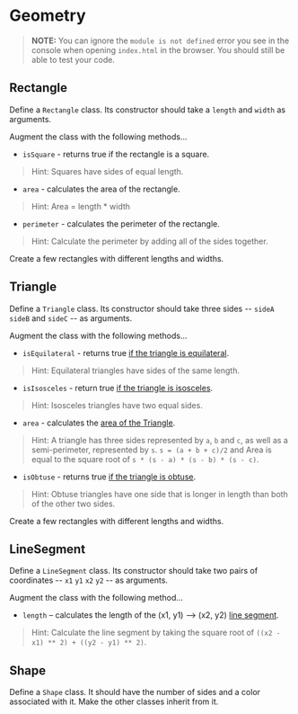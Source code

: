 # Geometry

> **NOTE:** You can ignore the `module is not defined` error you see in the console when opening `index.html` in the browser. You should still be able to test your code.

## Rectangle

Define a `Rectangle` class. Its constructor should take a `length` and `width` as arguments.

Augment the class with the following methods...
* `isSquare` - returns true if the rectangle is a square.

> Hint: Squares have sides of equal length.

* `area` - calculates the area of the rectangle.

> Hint: Area = length * width

* `perimeter` - calculates the perimeter of the rectangle.

> Hint: Calculate the perimeter by adding all of the sides together.

Create a few rectangles with different lengths and widths.


## Triangle

Define a `Triangle` class. Its constructor should take three sides -- `sideA` `sideB` and `sideC` -- as arguments.

Augment the class with the following methods...
* `isEquilateral` - returns true [if the triangle is equilateral](http://en.wikipedia.org/wiki/Equilateral_triangle).

> Hint: Equilateral triangles have sides of the same length.

* `isIsosceles` - return true [if the triangle is isosceles](http://en.wikipedia.org/wiki/Isosceles_triangle#By_relative_lengths_of_sides).

> Hint: Isosceles triangles have two equal sides.

* `area` - calculates the [area of the Triangle](http://en.wikipedia.org/wiki/Heron%27s_formula).

> Hint: A triangle has three sides represented by `a`, `b` and `c`, as well as a semi-perimeter, represented by `s`. `s = (a + b + c)/2` and Area is equal to the square root of `s * (s - a) * (s - b) * (s - c)`.

* `isObtuse` - returns true [if the triangle is obtuse](http://en.wikipedia.org/wiki/Isosceles_triangle#By_internal_angles).

> Hint: Obtuse triangles have one side that is longer in length than both of the other two sides.

Create a few rectangles with different lengths and widths.


## LineSegment

Define a `LineSegment` class. Its constructor should take two pairs of coordinates -- `x1` `y1` `x2` `y2` -- as arguments.

Augment the class with the following method...
* `length` – calculates the length of the (x1, y1) --> (x2, y2) [line segment](http://en.wikipedia.org/wiki/Pythagorean_theorem).

> Hint: Calculate the line segment by taking the square root of `((x2 - x1) ** 2) + ((y2 - y1) ** 2)`.

## Shape

Define a `Shape` class. It should have the number of sides and a color associated with it. Make the other classes inherit from it.
